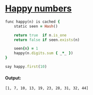 [1]: https://rosettacode.org/wiki/Happy_numbers

# [Happy numbers][1]

```ruby
func happy(n) is cached {
    static seen = Hash()

    return true  if n.is_one
    return false if seen.exists(n)

    seen{n} = 1
    happy(n.digits.sum { _*_ })
}

say happy.first(10)
```

#### Output:
```
[1, 7, 10, 13, 19, 23, 28, 31, 32, 44]
```
